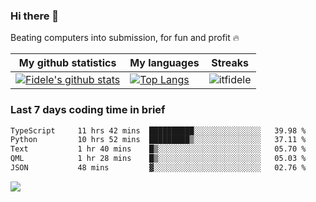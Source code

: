 ### Hi there 👋
<p>Beating computers into submission, for fun and profit 🔥</p>

|My github statistics|My languages|Streaks|
|-|-|-|
|[![Fidele's github stats](https://github-readme-stats.vercel.app/api?username=itfidele&count_private=true&show_icons=true&theme=dark&hide_title=true)](https://github.com/itfidele)|[![Top Langs](https://github-readme-stats.vercel.app/api/top-langs/?username=itfidele&show_icons=true&langs_count=8&theme=dark&layout=compact&hide_title=true)](https://github.com/itfidele)|![itfidele](https://github-readme-streak-stats.herokuapp.com/?user=itfidele&theme=dark)

### Last 7 days coding time in brief
<!--START_SECTION:waka-->

```txt
TypeScript     11 hrs 42 mins  ██████████░░░░░░░░░░░░░░░   39.98 %
Python         10 hrs 52 mins  █████████▒░░░░░░░░░░░░░░░   37.11 %
Text           1 hr 40 mins    █▒░░░░░░░░░░░░░░░░░░░░░░░   05.70 %
QML            1 hr 28 mins    █▒░░░░░░░░░░░░░░░░░░░░░░░   05.03 %
JSON           48 mins         ▓░░░░░░░░░░░░░░░░░░░░░░░░   02.76 %
```

<!--END_SECTION:waka-->

![](https://komarev.com/ghpvc/?username=itfidele)
